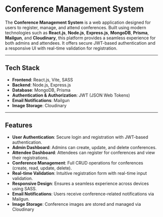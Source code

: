 Conference Management System
============================

The **Conference Management System** is a web application designed for users to register, manage, and attend conferences. Built using modern technologies such as **React.js**, **Node.js**, **Express.js**, **MongoDB**, **Prisma**, **Mailgun**, and **Cloudinary**, this platform provides a seamless experience for both admins and attendees. It offers secure JWT-based authentication and a responsive UI with real-time validation for registration.

* * * * *

Tech Stack
----------

-   **Frontend**: React.js, Vite, SASS
-   **Backend**: Node.js, Express.js
-   **Database**: MongoDB, Prisma
-   **Authentication & Authorization**: JWT (JSON Web Tokens)
-   **Email Notifications**: Mailgun
-   **Image Storage**: Cloudinary

* * * * *

Features
--------

-   **User Authentication**: Secure login and registration with JWT-based authentication.
-   **Admin Dashboard**: Admins can create, update, and delete conferences.
-   **Attendee Dashboard**: Attendees can register for conferences and view their registrations.
-   **Conference Management**: Full CRUD operations for conferences (create, read, update, delete).
-   **Real-time Validation**: Intuitive registration form with real-time input validation.
-   **Responsive Design**: Ensures a seamless experience across devices using SASS.
-   **Email Notifications**: Users receive conference-related notifications via Mailgun.
-   **Image Storage**: Conference images are stored and managed via Cloudinary
